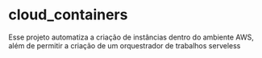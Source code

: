 # cloud_containers

Esse projeto automatiza a criação de instâncias dentro do ambiente AWS, além de permitir a criação de um orquestrador de trabalhos serveless
